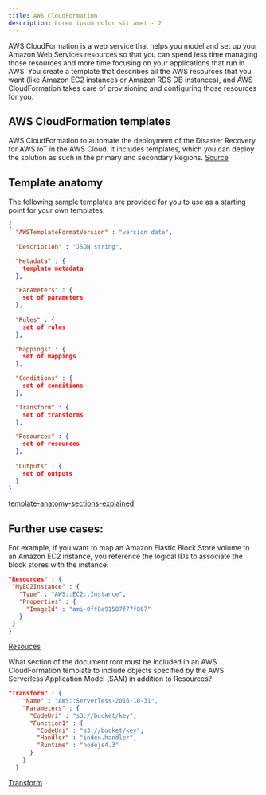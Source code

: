 ```yaml
---
title: AWS CloudFormation
description: Lorem ipsum dolor sit amet - 2
---
```


AWS CloudFormation is a web service that helps you model and set up your Amazon Web Services resources so that you can spend less time managing those resources and more time focusing on your applications that run in AWS. You create a template that describes all the AWS resources that you want (like Amazon EC2 instances or Amazon RDS DB instances), and AWS CloudFormation takes care of provisioning and configuring those resources for you.

## AWS CloudFormation templates

AWS CloudFormation to automate the deployment of the Disaster Recovery for AWS IoT in the AWS Cloud. It includes templates, which you can deploy the solution as such in the primary and secondary Regions. [Source](https://docs.aws.amazon.com/solutions/latest/disaster-recovery-for-aws-iot/aws-cloudformation-templates.html)

## Template anatomy

The following sample templates are provided for you to use as a starting point for your own templates. 


```json
{
  "AWSTemplateFormatVersion" : "version date",

  "Description" : "JSON string",

  "Metadata" : {
    template metadata
  },

  "Parameters" : {
    set of parameters
  },
  
  "Rules" : {
    set of rules
  },

  "Mappings" : {
    set of mappings
  },

  "Conditions" : {
    set of conditions
  },

  "Transform" : {
    set of transforms
  },

  "Resources" : {
    set of resources
  },
  
  "Outputs" : {
    set of outputs
  }
}

```
[template-anatomy-sections-explained](https://docs.aws.amazon.com/AWSCloudFormation/latest/UserGuide/template-anatomy.html#template-anatomy-sections)

## Further use cases:

For example, if you want to map an Amazon Elastic Block Store volume to an Amazon EC2 instance, you reference the logical IDs to associate the block stores with the instance:

 ```json
"Resources" : {
  "MyEC2Instance" : {
    "Type" : "AWS::EC2::Instance",
    "Properties" : {
      "ImageId" : "ami-0ff8a91507f77f867"
    }
  }
}
```
[Resouces](https://docs.aws.amazon.com/AWSCloudFormation/latest/UserGuide/resources-section-structure.html)

What section of the document root must be included in an AWS CloudFormation template to include objects specified by the AWS Serverless Application Model (SAM) in addition to Resources?

```json
"Transform" : {
    "Name" : "AWS::Serverless-2016-10-31",
    "Parameters" : {
      "CodeUri" : "s3://bucket/key",
      "Function1" : {
        "CodeUri" : "s3://bucket/key",
        "Handler" : "index.handler",
        "Runtime" : "nodejs4.3"
      }
    }
  }
```
[Transform](https://docs.aws.amazon.com/AWSCloudFormation/latest/UserGuide/transform-section-structure.html)
